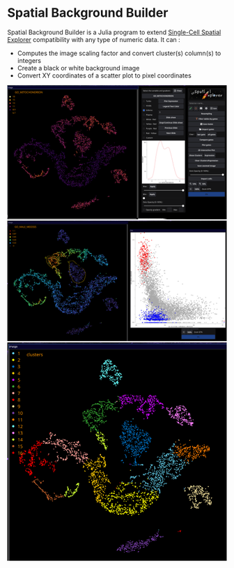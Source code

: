 # Spatial Background Builder

Spatial Background Builder is a Julia program to extend [Single-Cell Spatial Explorer](https://github.com/FredPont/spatial) compatibility with any type of numeric data. It can :
- Computes the image scaling factor and convert cluster(s) column(s) to integers
- Create a black or white background image
- Convert XY coordinates of a scatter plot to pixel coordinates

![scSpatial Explorer Expression!](src/web/spatial1.png "")
![scSpatial Explorer Plot Gates!](src/web/spatial3.png "")
![scSpatial Explorer Clusters!](src/web/spatial2.png "")

